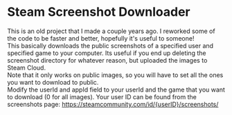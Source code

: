 # Steam Screenshot Downloader
This is an old project that I made a couple years ago. I reworked some of the code to be faster and better, hopefully it's useful to someone!
<br>
This basically downloads the public screenshots of a specified user and specified game to your computer. Its useful if you end up deleting the screenshot directory for whatever reason, but uploaded the images to Steam Cloud.
<br>
Note that it only works on public images, so you will have to set all the ones you want to download to public.
<br> Modify the userId and appId field to your userId and the game that you want to download (0 for all images). Your user ID can be found from the screenshots page: https://steamcommunity.com/id/{userID}/screenshots/

